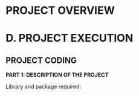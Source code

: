 # PROJECT OVERVIEW

# D. PROJECT EXECUTION


## PROJECT CODING

**PART 1: DESCRIPTION OF THE PROJECT**

Library and package required:



